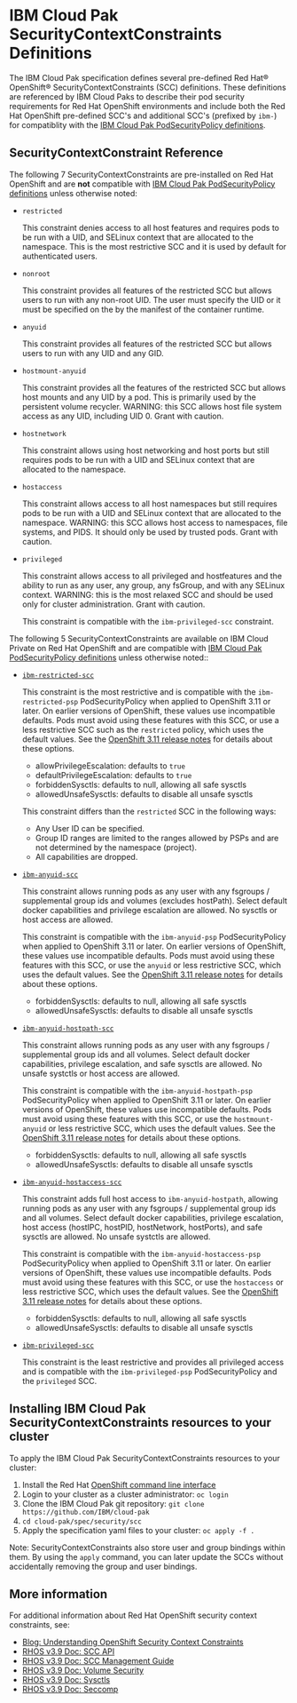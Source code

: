 # IBM Cloud Pak SecurityContextConstraints Definitions
The IBM Cloud Pak specification defines several pre-defined Red Hat&reg; OpenShift&reg; SecurityContextConstraints (SCC) definitions.  These definitions are referenced by IBM Cloud Paks to describe their pod security requirements for Red Hat OpenShift environments and include both the Red Hat OpenShift pre-defined SCC's and additional SCC's (prefixed by `ibm-`) for compatiblity with the [IBM Cloud Pak PodSecurityPolicy definitions](../psp/README.md).


## SecurityContextConstraint Reference

The following 7 SecurityContextConstraints are pre-installed on Red Hat OpenShift and are __not__ compatible with [IBM Cloud Pak PodSecurityPolicy definitions](../psp/README.md) unless otherwise noted:

- `restricted`

   This constraint denies access to all host features and requires pods to be run with a UID, and SELinux context that are allocated to the namespace.  This is the most restrictive SCC and it is used by default for authenticated users.
- `nonroot`

   This constraint provides all features of the restricted SCC but allows users to run with any non-root UID.  The user must specify the UID or it must be specified on the by the manifest of the container runtime.
- `anyuid`

   This constraint provides all features of the restricted SCC but allows users to run with any UID and any GID.
- `hostmount-anyuid`

   This constraint provides all the features of the restricted SCC but allows host mounts and any UID by a pod.  This is primarily used by the persistent volume recycler. WARNING: this SCC allows host file system access as any UID, including UID 0.  Grant with caution.

- `hostnetwork`

   This constraint allows using host networking and host ports but still requires pods to be run with a UID and SELinux context that are allocated to the namespace.
- `hostaccess`

   This constraint allows access to all host namespaces but still requires pods to be run with a UID and SELinux context that are allocated to the namespace. WARNING: this SCC allows host access to namespaces, file systems, and PIDS.  It should only be used by trusted pods.  Grant with caution.
- `privileged`

   This constraint allows access to all privileged and hostfeatures and the ability to run as any user, any group, any fsGroup, and with any SELinux context.  WARNING: this is the most relaxed SCC and should be used only for cluster administration. Grant with caution.

  This constraint is compatible with the `ibm-privileged-scc` constraint.


The following 5 SecurityContextConstraints are available on IBM Cloud Private on Red Hat OpenShift and are compatible with [IBM Cloud Pak PodSecurityPolicy definitions](../psp/README.md) unless otherwise noted::

- [`ibm-restricted-scc`](ibm-restricted-scc.yaml)

  This constraint is the most restrictive and is compatible with the `ibm-restricted-psp` PodSecurityPolicy when applied to OpenShift 3.11 or later.  On earlier versions of OpenShift, these values use incompatible defaults.  Pods must avoid using these features with this SCC, or use a less restrictive SCC such as the `restricted` policy, which uses the default values.  See the [OpenShift 3.11 release notes](https://docs.openshift.com/container-platform/3.11/release_notes/ocp_3_11_release_notes.html) for details about these options.
  - allowPrivilegeEscalation: defaults to `true`
  - defaultPrivilegeEscalation: defaults to `true`
  - forbiddenSysctls: defaults to null, allowing all safe sysctls
  - allowedUnsafeSysctls: defaults to disable all unsafe sysctls
  
  This constraint differs than the `restricted` SCC in the following ways:
  - Any User ID can be specified.
  - Group ID ranges are limited to the ranges allowed by PSPs and are not determined by the namespace (project).
  - All capabilities are dropped.


- [`ibm-anyuid-scc`](ibm-anyuid-scc.yaml)

  This constraint allows running pods as any user with any fsgroups / supplemental group ids and volumes (excludes hostPath).   Select default docker capabilities and privilege escalation are allowed.  No sysctls or host access are allowed.

  This constraint is compatible with the `ibm-anyuid-psp` PodSecurityPolicy when applied to OpenShift 3.11 or later.  On earlier versions of OpenShift, these values use incompatible defaults.  Pods must avoid using these features with this SCC, or use the `anyuid` or less restrictive SCC, which uses the default values.  See the [OpenShift 3.11 release notes](https://docs.openshift.com/container-platform/3.11/release_notes/ocp_3_11_release_notes.html) for details about these options.
  - forbiddenSysctls: defaults to null, allowing all safe sysctls
  - allowedUnsafeSysctls: defaults to disable all unsafe sysctls

- [`ibm-anyuid-hostpath-scc`](ibm-anyuid-hostpath-scc.yaml)

  This constraint allows running pods as any user with any fsgroups / supplemental group ids and all volumes.   Select default docker capabilities, privilege escalation, and safe sysctls are allowed. No unsafe systctls or host access are allowed.

  This constraint is compatible with the `ibm-anyuid-hostpath-psp` PodSecurityPolicy when applied to OpenShift 3.11 or later.  On earlier versions of OpenShift, these values use incompatible defaults.  Pods must avoid using these features with this SCC, or use the `hostmount-anyuid` or less restrictive SCC, which uses the default values.  See the [OpenShift 3.11 release notes](https://docs.openshift.com/container-platform/3.11/release_notes/ocp_3_11_release_notes.html) for details about these options.
  - forbiddenSysctls: defaults to null, allowing all safe sysctls
  - allowedUnsafeSysctls: defaults to disable all unsafe sysctls

- [`ibm-anyuid-hostaccess-scc`](ibm-anyuid-hostaccess-scc.yaml)

  This constraint adds full host access to `ibm-anyuid-hostpath`, allowing running pods as any user with any fsgroups / supplemental group ids and all volumes.  Select default docker capabilities, privilege escalation, host access (hostIPC, hostPID, hostNetwork, hostPorts), and safe sysctls are allowed. No unsafe systctls are allowed.

  This constraint is compatible with the `ibm-anyuid-hostaccess-psp` PodSecurityPolicy when applied to OpenShift 3.11 or later.  On earlier versions of OpenShift, these values use incompatible defaults.  Pods must avoid using these features with this SCC, or use the `hostaccess` or less restrictive SCC, which uses the default values.  See the [OpenShift 3.11 release notes](https://docs.openshift.com/container-platform/3.11/release_notes/ocp_3_11_release_notes.html) for details about these options.
  - forbiddenSysctls: defaults to null, allowing all safe sysctls
  - allowedUnsafeSysctls: defaults to disable all unsafe sysctls

- [`ibm-privileged-scc`](ibm-privileged-scc.yaml)

  This constraint is the least restrictive and provides all privileged access and is compatible with the `ibm-privileged-psp` PodSecurityPolicy and the `privileged` SCC.


## Installing IBM Cloud Pak SecurityContextConstraints resources to your cluster
To apply the IBM Cloud Pak SecurityContextConstraints resources to your cluster:
1.  Install the Red Hat [OpenShift command line interface](https://docs.openshift.com/container-platform/3.9/cli_reference/get_started_cli.html)
2.  Login to your cluster as a cluster administrator:  `oc login`
3.  Clone the IBM Cloud Pak git repository: `git clone https://github.com/IBM/cloud-pak`
4.  `cd cloud-pak/spec/security/scc`
5.  Apply the specification yaml files to your cluster:  `oc apply -f .`

Note:  SecurityContextConstraints also store user and group bindings within them.  By using the `apply` command, you can later update the SCCs without accidentally removing the group and user bindings.

## More information
For additional information about Red Hat OpenShift security context constraints, see:  

- [Blog:  Understanding OpenShift Security Context Constraints](https://developers.redhat.com/blog/2016/10/21/understanding-openshift-security-context-constraints/)
- [RHOS v3.9 Doc: SCC API](https://docs.openshift.com/container-platform/3.9/rest_api/api/v1.SecurityContextConstraints.html)
- [RHOS v3.9 Doc: SCC Management Guide](https://docs.openshift.com/container-platform/3.9/admin_guide/manage_scc.html)
- [RHOS v3.9 Doc: Volume Security](https://docs.openshift.com/container-platform/3.9/install_config/persistent_storage/pod_security_context.html)
- [RHOS v3.9 Doc: Sysctls](https://docs.openshift.com/container-platform/3.9/admin_guide/sysctls.html)
- [RHOS v3.9 Doc: Seccomp](https://docs.openshift.com/container-platform/3.9/admin_guide/seccomp.html)






